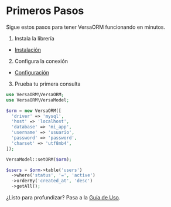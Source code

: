 # Primeros Pasos

Sigue estos pasos para tener VersaORM funcionando en minutos.

1) Instala la librería
- [Instalación](installation.md)

2) Configura la conexión
- [Configuración](configuration.md)

3) Prueba tu primera consulta
```php
use VersaORM\VersaORM;
use VersaORM\VersaModel;

$orm = new VersaORM([
  'driver' => 'mysql',
  'host' => 'localhost',
  'database' => 'mi_app',
  'username' => 'usuario',
  'password' => 'password',
  'charset' => 'utf8mb4',
]);

VersaModel::setORM($orm);

$users = $orm->table('users')
  ->where('status', '=', 'active')
  ->orderBy('created_at', 'desc')
  ->getAll();
```

¿Listo para profundizar? Pasa a la [Guía de Uso](../user-guide/README.md).
